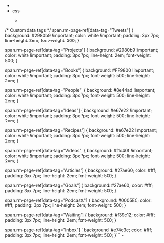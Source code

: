 - 
- css
    - ```css
/* Custom data tags */
span.rm-page-ref[data-tag="Tweets"] {
    background: #2980b9 !important;
    color: white !important;
    padding: 3px 7px;
    line-height: 2em;
    font-weight: 500;
}

span.rm-page-ref[data-tag="Projects"] {
    background: #2980b9 !important;
    color: white !important;
    padding: 3px 7px;
    line-height: 2em;
    font-weight: 500;
}

span.rm-page-ref[data-tag="Books"] {
    background: #FF9800 !important;
    color: white !important;
    padding: 3px 7px;
    font-weight: 500;
    line-height: 2em;
}

span.rm-page-ref[data-tag="People"] {
    background: #8e44ad !important;
    color: white !important;
    padding: 3px 7px;
    font-weight: 500;
    line-height: 2em;
}

span.rm-page-ref[data-tag="Ideas"] {
    background: #e67e22 !important;
    color: white !important;
    padding: 3px 7px;
    font-weight: 500;
    line-height: 2em;
}

span.rm-page-ref[data-tag="Recipes"] {
    background: #e67e22 !important;
    color: white !important;
    padding: 3px 7px;
    font-weight: 500;
    line-height: 2em;
}

span.rm-page-ref[data-tag="Videos"] {
    background: #f1c40f !important;
    color: white !important;
    padding: 3px 7px;
    font-weight: 500;
    line-height: 2em;
}

span.rm-page-ref[data-tag="Articles"] {
    background: #27ae60;
    color: #fff;
    padding: 3px 7px;
    line-height: 2em;
    font-weight: 500;
}

span.rm-page-ref[data-tag="Goals"] {
    background: #27ae60;
    color: #fff;
    padding: 3px 7px;
    line-height: 2em;
    font-weight: 500;
}

span.rm-page-ref[data-tag="Podcasts"] {
    background: #0005EC;
    color: #fff;
    padding: 3px 7px;
    line-height: 2em;
    font-weight: 500;
}

span.rm-page-ref[data-tag="Waiting"] {
    background: #f39c12;
    color: #fff;
    padding: 3px 7px;
    line-height: 2em;
    font-weight: 500;
}

span.rm-page-ref[data-tag="Inbox"] {
    background: #e74c3c;
    color: #fff;
    padding: 3px 7px;
    line-height: 2em;
    font-weight: 500;
}```
    - 
